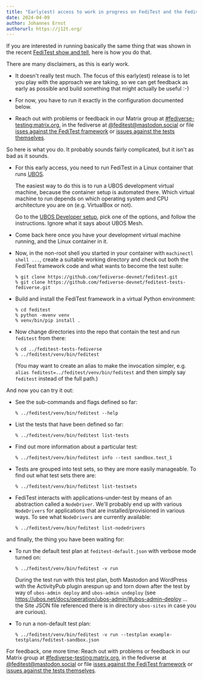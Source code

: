 ```yaml
---
title: "Early(est) access to work in progress on FediTest and the Fediverse test suite"
date: 2024-04-09
author: Johannes Ernst
authorurl: https://j12t.org/
---
```


If you are interested in running basically the same thing that was shown in
the recent [FediTest show and tell](https://fedidevs.org/notes/2024-03-07/), here is how you
do that.

There are many disclaimers, as this is early work.

* It doesn't really test much. The focus of this early(est) release is to let you play
  with the approach we are taking, so we can get feedback as early as possible and
  build something that might actually be useful :-)

* For now, you have to run it exactly in the configuration documented below.

* Reach out with problems or feedback in our Matrix group at
  [#fediverse-testing:matrix.org](https://matrix.to/#/%23fediverse-testing:matrix.org),
  in the fediverse at [@feditest@mastodon.social](https://mastodon.social/@feditest)
  or file [isses against the FediTest framework](https://github.com/fediverse-devnet/feditest/issues/)
  or [issues against the tests themselves](https://github.com/fediverse-devnet/feditest-tests-fediverse/issues/).

So here is what you do. It probably sounds fairly complicated, but it isn't as bad as
it sounds.

* For this early access, you need to run FediTest in a Linux container that runs
  [UBOS](https://ubos.net/).

  The easiest way to do this is to run a UBOS development virtual machine, because the
  container setup is automated there. Which virtual machine to run depends on which operating
  system and CPU architecture you are on (e.g. VirtualBox or not).

  Go to the [UBOS Developer setup](https://ubos.net/docs/development/setup/), pick
  one of the options, and follow the instructions. Ignore what it says about UBOS Mesh.

* Come back here once you have your development virtual machine running, and the Linux
  container in it.

* Now, in the non-root shell you started in your container with `machinectl shell ...`,
  create a suitable working directory and check out both the FediTest framework code
  and what wants to become the test suite:

  ```
  % git clone https://github.com/fediverse-devnet/feditest.git
  % git clone https://github.com/fediverse-devnet/feditest-tests-fediverse.git
  ```

* Build and install the FediTest framework in a virtual Python environment:

  ```
  % cd feditest
  % python -mvenv venv
  % venv/bin/pip install .
  ```

* Now change directories into the repo that contain the test and run `feditest` from
  there:

  ```
  % cd ../feditest-tests-fediverse
  % ../feditest/venv/bin/feditest
  ```

  (You may want to create an alias to make the invocation simpler, e.g.
  `alias feditest=../feditest/venv/bin/feditest` and then simply say `feditest`
  instead of the full path.)

And now you can try it out:

* See the sub-commands and flags defined so far:

  ```
  % ../feditest/venv/bin/feditest --help
  ```

* List the tests that have been defined so far:

  ```
  % ../feditest/venv/bin/feditest list-tests
  ```

* Find out more information about a particular test:

  ```
  % ../feditest/venv/bin/feditest info --test sandbox.test_1
  ```

* Tests are grouped into test sets, so they are more easily manageable. To find out
  what test sets there are:

  ```
  % ../feditest/venv/bin/feditest list-testsets
  ```

* FediTest interacts with applications-under-test by means of an abstraction called
  a `NodeDriver`. We'll probably end up with various `NodeDrivers` for applications
  that are installed/provisioned in various ways. To see what `NodeDrivers` are
  currently available:

  ```
  % ../feditest/venv/bin/feditest list-nodedrivers
  ```

and finally, the thing you have been waiting for:

* To run the default test plan at `feditest-default.json` with verbose mode turned on:

  ```
  % ../feditest/venv/bin/feditest -v run
  ```

  During the test run with this test plan, both Mastodon and WordPress with the ActivityPub
  plugin arespun up
  and torn down after the test by way of `ubos-admin deploy` and `ubos-admin undeploy`
  (see https://ubos.net/docs/operation/ubos-admin/#ubos-admin-deploy ... the Site JSON
  file referenced there is in directory `ubos-sites` in case you are curious).

* To run a non-default test plan:

  ```
  % ../feditest/venv/bin/feditest -v run --testplan example-testplans/feditest-sandbox.json
  ```

For feedback, one more time: Reach out with problems or feedback in our Matrix group at
[#fediverse-testing:matrix.org](https://matrix.to/#/%23fediverse-testing:matrix.org),
in the fediverse at [@feditest@mastodon.social](https://mastodon.social/@feditest)
or file [isses against the FediTest framework](https://github.com/fediverse-devnet/feditest/issues/)
or [issues against the tests themselves](https://github.com/fediverse-devnet/feditest-tests-fediverse/issues/).
